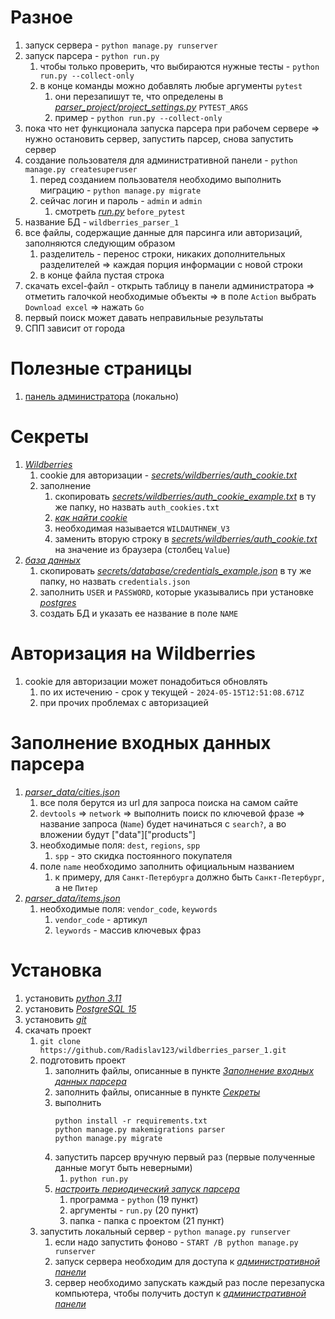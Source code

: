 # Разное

1) запуск сервера - `python manage.py runserver`
2) запуск парсера - `python run.py`
    1) чтобы только проверить, что выбираются нужные тесты - `python run.py --collect-only`
    2) в конце команды можно добавлять любые аргументы `pytest`
        1) они перезапишут те, что определены в [*parser_project/project_settings.py*](parser_project/project_settings.py) `PYTEST_ARGS`
        2) пример - `python run.py --collect-only`
3) пока что нет функционала запуска парсера при рабочем сервере => нужно остановить сервер, запустить парсер, снова запустить сервер
4) создание пользователя для административной панели - `python manage.py createsuperuser`
    1) перед созданием пользователя необходимо выполнить миграцию - `python manage.py migrate`
    2) сейчас логин и пароль - `admin` и `admin`
        1) смотреть [*run.py*](run.py) `before_pytest`
5) название БД - `wildberries_parser_1`
6) все файлы, содержащие данные для парсинга или авторизаций, заполняются следующим образом
    1) разделитель - перенос строки, никаких дополнительных разделителей => каждая порция информации с новой строки
    2) в конце файла пустая строка
7) скачать excel-файл - открыть таблицу в панели администратора => отметить галочкой необходимые объекты => в поле `Action` выбрать `Download excel` =>
   нажать `Go`
8) первый поиск может давать неправильные результаты
9) СПП зависит от города


# Полезные страницы

1) [панель администратора](http://127.0.0.1:8000/admin/) (локально)


# Секреты

1) [*Wildberries*](https://www.wildberries.ru/)
    1) cookie для авторизации - [*secrets/wildberries/auth_cookie.txt*](secrets/wildberries/auth_cookie.txt)
    2) заполнение
        1) скопировать [*secrets/wildberries/auth_cookie_example.txt*](secrets/wildberries/auth_cookie_example.txt) в ту же папку, но назвать `auth_cookies.txt`
        2) [*как найти cookie*](https://cookie-script.com/blog/chrome-cookies)
        3) необходимая называется `WILDAUTHNEW_V3`
        4) заменить вторую строку в [*secrets/wildberries/auth_cookie.txt*](secrets/wildberries/auth_cookie.txt) на значение из браузера (столбец `Value`)
2) [*база данных*](https://www.postgresql.org/)
    1) скопировать [*secrets/database/credentials_example.json*](secrets/database/credentials_example.json) в ту же папку, но назвать `credentials.json`
    2) заполнить `USER` и `PASSWORD`, которые указывались при установке [*postgres*](https://www.postgresql.org/)
    3) создать БД и указать ее название в поле `NAME`


# Авторизация на Wildberries

1) cookie для авторизации может понадобиться обновлять
    1) по их истечению - срок у текущей - `2024-05-15T12:51:08.671Z`
    2) при прочих проблемах с авторизацией


# Заполнение входных данных парсера

1) [*parser_data/cities.json*](parser_data/cities.json)
    1) все поля берутся из url для запроса поиска на самом сайте
    2) `devtools` => `network` => выполнить поиск по ключевой фразе => название запроса (`Name`) будет начинаться с `search?`, а во вложении
       будут ["data"]["products"]
    3) необходимые поля: `dest`, `regions`, `spp`
        1) `spp` - это скидка постоянного покупателя
    4) поле `name` необходимо заполнить официальным названием
        1) к примеру, для `Санкт-Петербурга` должно быть `Санкт-Петербург`, а не `Питер`
2) [*parser_data/items.json*](parser_data/items.json)
    1) необходимые поля: `vendor_code`, `keywords`
        1) `vendor_code` - артикул
        2) `leywords` - массив ключевых фраз


# Установка

1) установить [*python 3.11*](https://www.python.org/)
2) установить [*PostgreSQL 15*](https://www.postgresql.org/)
3) установить [*git*](https://git-scm.com/downloads)
4) скачать проект
    1) `git clone https://github.com/Radislav123/wildberries_parser_1.git`
    2) подготовить проект
        1) заполнить файлы, описанные в пункте [*Заполнение входных данных парсера*](#заполнение-входных-данных-парсера)
        2) заполнить файлы, описанные в пункте [*Секреты*](#секреты)
        3) выполнить
            ```commandline
            python install -r requirements.txt
            python manage.py makemigrations parser
            python manage.py migrate
            ```
        4) запустить парсер вручную первый раз (первые полученные данные могут быть неверными)
            1) `python run.py`
        5) [*настроить периодический запуск парсера*](https://www.windowscentral.com/how-create-automated-task-using-task-scheduler-windows-10)
            1) программа - `python` (19 пункт)
            2) аргументы - `run.py` (20 пункт)
            3) папка - папка с проектом (21 пункт)
    3) запустить локальный сервер - `python manage.py runserver`
        1) если надо запустить фоново - `START /B python manage.py runserver`
        2) запуск сервера необходим для доступа к [*административной панели*](http://127.0.0.1:8000/admin/)
        3) сервер необходимо запускать каждый раз после перезапуска компьютера, чтобы получить доступ к
           [*административной панели*](http://127.0.0.1:8000/admin/)

